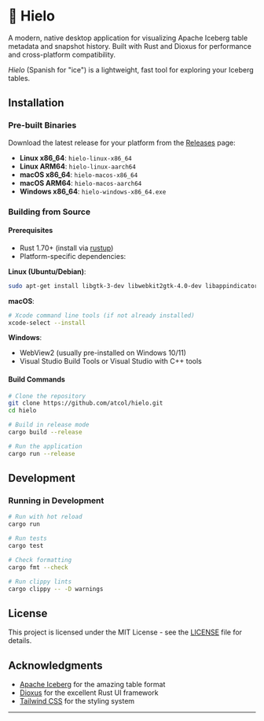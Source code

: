 # 🧊 Hielo

A modern, native desktop application for visualizing Apache Iceberg table metadata and snapshot history.
Built with Rust and Dioxus for performance and cross-platform compatibility.

*Hielo* (Spanish for "ice") is a lightweight, fast tool for exploring your Iceberg tables.

## Installation

### Pre-built Binaries

Download the latest release for your platform from the [Releases](../../releases) page:

- **Linux x86_64**: `hielo-linux-x86_64`
- **Linux ARM64**: `hielo-linux-aarch64`
- **macOS x86_64**: `hielo-macos-x86_64`
- **macOS ARM64**: `hielo-macos-aarch64`
- **Windows x86_64**: `hielo-windows-x86_64.exe`

### Building from Source

#### Prerequisites

- Rust 1.70+ (install via [rustup](https://rustup.rs/))
- Platform-specific dependencies:

**Linux (Ubuntu/Debian)**:
```bash
sudo apt-get install libgtk-3-dev libwebkit2gtk-4.0-dev libappindicator3-dev librsvg2-dev patchelf
```

**macOS**:
```bash
# Xcode command line tools (if not already installed)
xcode-select --install
```

**Windows**:
- WebView2 (usually pre-installed on Windows 10/11)
- Visual Studio Build Tools or Visual Studio with C++ tools

#### Build Commands

```bash
# Clone the repository
git clone https://github.com/atcol/hielo.git
cd hielo

# Build in release mode
cargo build --release

# Run the application
cargo run --release
```

## Development

### Running in Development

```bash
# Run with hot reload
cargo run

# Run tests
cargo test

# Check formatting
cargo fmt --check

# Run clippy lints
cargo clippy -- -D warnings
```

## License

This project is licensed under the MIT License - see the [LICENSE](LICENSE) file for details.

## Acknowledgments

- [Apache Iceberg](https://iceberg.apache.org/) for the amazing table format
- [Dioxus](https://dioxuslabs.com/) for the excellent Rust UI framework
- [Tailwind CSS](https://tailwindcss.com/) for the styling system

---
